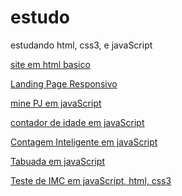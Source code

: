 # estudo

estudando html, css3, e javaScript

<a href="https://loordssh.github.io/estudo/htmlsite/siteteste/">site em html basico</a>

<a href="https://loordssh.github.io/estudo/htmlsite/site/">Landing Page Responsivo</a>

<a href="https://loordssh.github.io/estudo/javaScript/projeto/">mine PJ em javaScript</a>

<a href="https://loordssh.github.io/estudo/javaScript/projeto1/">contador de idade em javaScript</a>

<a href="https://loordssh.github.io/estudo/javaScript/projeto2/">Contagem Inteligente em javaScript</a>

<a href="https://loordssh.github.io/estudo/javaScript/projeto3/">Tabuada em javaScript</a>

<a href="https://loordssh.github.io/estudo/javaScript/testedeobsidade/">Teste de IMC em javaScript, html, css3</a>
